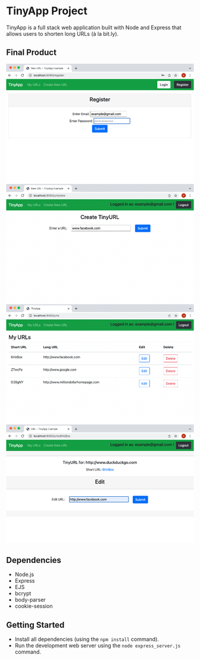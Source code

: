 # TinyApp Project

TinyApp is a full stack web application built with Node and Express that allows users to shorten long URLs (à la bit.ly).

## Final Product

![Register user](docs/register.png)
![Create Short URL](docs/createUrl.png)
![List Urls](docs/listUrls.png)
![Edit Url](docs/editUrl.png)

## Dependencies

- Node.js
- Express
- EJS
- bcrypt
- body-parser
- cookie-session


## Getting Started

- Install all dependencies (using the `npm install` command).
- Run the development web server using the `node express_server.js` command.